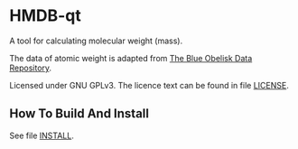 # HMDB-qt

A tool for calculating molecular weight (mass).

The data of atomic weight is adapted from [The Blue Obelisk Data Repository](https://sourceforge.net/project/bodr).

Licensed under GNU GPLv3. The licence text can be found in file [LICENSE](./LICENSE).


## How To Build And Install

See file [INSTALL](./INSTALL).
